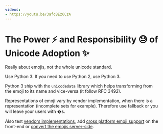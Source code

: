 ```yaml
---
videos:
- https://youtu.be/3afcBEz6CzA
---
```


# The Power ⚡️ and Responsibility 😓 of Unicode Adoption ✨

Really about emojis, not the whole unicode standard.

Use Python 3. If you need to use Python 2, use Python 3.

Python 3 ship with the `unicodedata` library which helps transforming from the emoji to its name and vice-versa (it follow RFC 3492). 

Representations of emoji vary by vendor implementation, when there is a representation (incomplete sets for example). Therefore use fallback or you will leave your users with �s.

Also test [vendors implementations](http://glasnt.com/unicode-test/), add [cross platform emoji support](https://github.com/twitter/twemoji) on the front-end or [convert the emojis server-side](https://github.com/glasnt/emojificate).